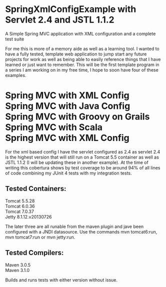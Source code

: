 SpringXmlConfigExample with Servlet 2.4 and JSTL 1.1.2
======================

A Simple Spring MVC application with XML configuration and a complete test suite

For me this is more of a memory aide as well as a learning tool.  I wanted to have a fully tested, template web application to jump start any future projects for work as well as being able to easily reference things that I have learned or just want to remember.  This will be the first template program in a series I am working on in my free time, I hope to soon have four of these examples.

Spring MVC with XML Config                                                                                                
Spring MVC with Java Config                                                                                               
Spring MVC with Groovy on Grails                                                                                          
Spring MVC with Scala                                                                                                           
Spring MVC with XML Config  
=======================
For the xml based config I have the servlet configured as 2.4 as servlet 2.4 is the highest version that will still run on a Tomcat 5.5 container as well as JSTL 1.1.2 (I will be updating these in another example). At the time of writing this cobertura shows by test coverage to be around 94% of all lines of code combining my JUnit 4 tests with my integration tests.

Tested Containers:
-----------------
Tomcat 5.5.28                                                                                                       
Tomcat 6.0.36                                                                                                           
Tomcat 7.0.37                                                                                                         
Jetty  8.1.12.v20130726                                                                                               

The later three are all runable from the maven plugin and jave been configured with a JNDI datasource. Use the commands
mvn tomcat6:run, mvn tomcat7:run or mvn jetty:run.

Tested Compilers:
-----------------
Maven 3.0.5                                                                                                             
Maven 3.1.0

Builds and runs tests with either version without issue.
